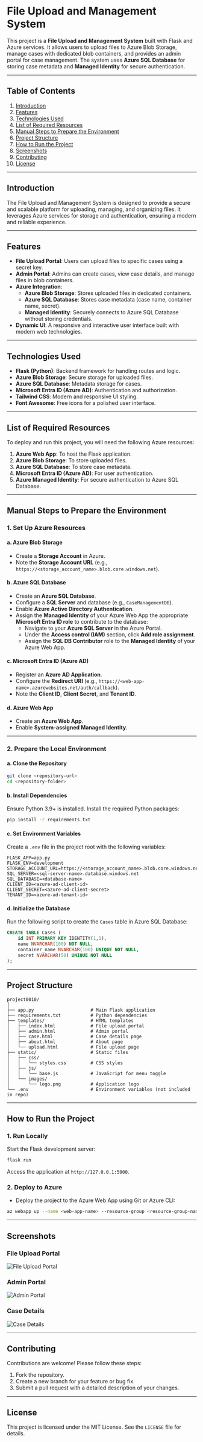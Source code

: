 # File Upload and Management System

This project is a **File Upload and Management System** built with Flask and Azure services. It allows users to upload files to Azure Blob Storage, manage cases with dedicated blob containers, and provides an admin portal for case management. The system uses **Azure SQL Database** for storing case metadata and **Managed Identity** for secure authentication.

---

## Table of Contents
1. [Introduction](#introduction)
2. [Features](#features)
3. [Technologies Used](#technologies-used)
4. [List of Required Resources](#list-of-required-resources)
5. [Manual Steps to Prepare the Environment](#manual-steps-to-prepare-the-environment)
6. [Project Structure](#project-structure)
7. [How to Run the Project](#how-to-run-the-project)
8. [Screenshots](#screenshots)
9. [Contributing](#contributing)
10. [License](#license)

---

## Introduction

The File Upload and Management System is designed to provide a secure and scalable platform for uploading, managing, and organizing files. It leverages Azure services for storage and authentication, ensuring a modern and reliable experience.

---

## Features

- **File Upload Portal**: Users can upload files to specific cases using a secret key.
- **Admin Portal**: Admins can create cases, view case details, and manage files in blob containers.
- **Azure Integration**:
  - **Azure Blob Storage**: Stores uploaded files in dedicated containers.
  - **Azure SQL Database**: Stores case metadata (case name, container name, secret).
  - **Managed Identity**: Securely connects to Azure SQL Database without storing credentials.
- **Dynamic UI**: A responsive and interactive user interface built with modern web technologies.

---

## Technologies Used

- **Flask (Python)**: Backend framework for handling routes and logic.
- **Azure Blob Storage**: Secure storage for uploaded files.
- **Azure SQL Database**: Metadata storage for cases.
- **Microsoft Entra ID (Azure AD)**: Authentication and authorization.
- **Tailwind CSS**: Modern and responsive UI styling.
- **Font Awesome**: Free icons for a polished user interface.

---

## List of Required Resources

To deploy and run this project, you will need the following Azure resources:
1. **Azure Web App**: To host the Flask application.
2. **Azure Blob Storage**: To store uploaded files.
3. **Azure SQL Database**: To store case metadata.
4. **Microsoft Entra ID (Azure AD)**: For user authentication.
5. **Azure Managed Identity**: For secure authentication to Azure SQL Database.

---

## Manual Steps to Prepare the Environment

### 1. **Set Up Azure Resources**
#### a. **Azure Blob Storage**
- Create a **Storage Account** in Azure.
- Note the **Storage Account URL** (e.g., `https://<storage_account_name>.blob.core.windows.net`).

#### b. **Azure SQL Database**
- Create an **Azure SQL Database**.
- Configure a **SQL Server** and database (e.g., `CaseManagementDB`).
- Enable **Azure Active Directory Authentication**.
- Assign the **Managed Identity** of your Azure Web App the appropriate **Microsoft Entra ID role** to contribute to the database:
  - Navigate to your **Azure SQL Server** in the Azure Portal.
  - Under the **Access control (IAM)** section, click **Add role assignment**.
  - Assign the **SQL DB Contributor** role to the **Managed Identity** of your Azure Web App.

#### c. **Microsoft Entra ID (Azure AD)**
- Register an **Azure AD Application**.
- Configure the **Redirect URI** (e.g., `https://<web-app-name>.azurewebsites.net/auth/callback`).
- Note the **Client ID**, **Client Secret**, and **Tenant ID**.

#### d. **Azure Web App**
- Create an **Azure Web App**.
- Enable **System-assigned Managed Identity**.

---

### 2. **Prepare the Local Environment**
#### a. **Clone the Repository**
```bash
git clone <repository-url>
cd <repository-folder>
```

#### b. **Install Dependencies**
Ensure Python 3.9+ is installed. Install the required Python packages:
```bash
pip install -r requirements.txt
```

#### c. **Set Environment Variables**
Create a `.env` file in the project root with the following variables:
```plaintext
FLASK_APP=app.py
FLASK_ENV=development
STORAGE_ACCOUNT_URL=https://<storage_account_name>.blob.core.windows.net
SQL_SERVER=<sql-server-name>.database.windows.net
SQL_DATABASE=<database-name>
CLIENT_ID=<azure-ad-client-id>
CLIENT_SECRET=<azure-ad-client-secret>
TENANT_ID=<azure-ad-tenant-id>
```

#### d. **Initialize the Database**
Run the following script to create the `Cases` table in Azure SQL Database:
```sql
CREATE TABLE Cases (
    id INT PRIMARY KEY IDENTITY(1,1),
    name NVARCHAR(100) NOT NULL,
    container_name NVARCHAR(100) UNIQUE NOT NULL,
    secret NVARCHAR(50) UNIQUE NOT NULL
);
```

---

## Project Structure

```plaintext
project0010/
│
├── app.py                     # Main Flask application
├── requirements.txt           # Python dependencies
├── templates/                 # HTML templates
│   ├── index.html             # File upload portal
│   ├── admin.html             # Admin portal
│   ├── case.html              # Case details page
│   ├── about.html             # About page
│   └── upload.html            # File upload page
├── static/                    # Static files
│   ├── css/
│   │   └── styles.css         # CSS styles
│   ├── js/
│   │   └── base.js            # JavaScript for menu toggle
│   └── images/
│       └── logo.png           # Application logo
└── .env                       # Environment variables (not included in repo)
```

---

## How to Run the Project

### 1. **Run Locally**
Start the Flask development server:
```bash
flask run
```
Access the application at `http://127.0.0.1:5000`.

### 2. **Deploy to Azure**
- Deploy the project to the Azure Web App using Git or Azure CLI:
```bash
az webapp up --name <web-app-name> --resource-group <resource-group-name>
```

---

## Screenshots

### File Upload Portal
![File Upload Portal](https://via.placeholder.com/800x400?text=File+Upload+Portal)

### Admin Portal
![Admin Portal](https://via.placeholder.com/800x400?text=Admin+Portal)

### Case Details
![Case Details](https://via.placeholder.com/800x400?text=Case+Details)

---

## Contributing

Contributions are welcome! Please follow these steps:
1. Fork the repository.
2. Create a new branch for your feature or bug fix.
3. Submit a pull request with a detailed description of your changes.

---

## License

This project is licensed under the MIT License. See the `LICENSE` file for details.